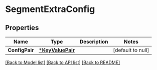 # SegmentExtraConfig

## Properties
Name | Type | Description | Notes
------------ | ------------- | ------------- | -------------
**ConfigPair** | [***KeyValuePair**](KeyValuePair.md) |  | [default to null]

[[Back to Model list]](../README.md#documentation-for-models) [[Back to API list]](../README.md#documentation-for-api-endpoints) [[Back to README]](../README.md)

